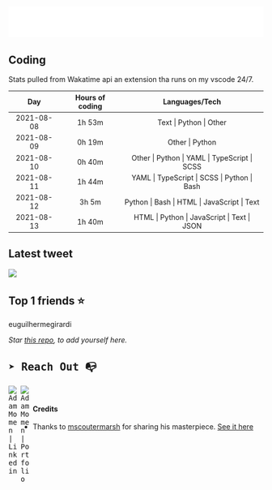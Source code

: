 
![test image size](/assets/welcome_message.gif)

## Coding
Stats pulled from Wakatime api an extension tha runs on my vscode 24/7.

|Day|Hours of coding|Languages/Tech|
|:-:|:-:|:-:|
|2021-08-08|1h 53m|Text &#124; Python &#124; Other|
|2021-08-09|0h 19m|Other &#124; Python|
|2021-08-10|0h 40m|Other &#124; Python &#124; YAML &#124; TypeScript &#124; SCSS|
|2021-08-11|1h 44m|YAML &#124; TypeScript &#124; SCSS &#124; Python &#124; Bash|
|2021-08-12|3h 5m|Python &#124; Bash &#124; HTML &#124; JavaScript &#124; Text|
|2021-08-13|1h 40m|HTML &#124; Python &#124; JavaScript &#124; Text &#124; JSON|

## Latest tweet
[<img src="<tweet-image-url>" width="400">](<tweet-url>)

## Top 1 friends ⭐️
euguilhermegirardi

*Star [this repo](https://github.com/AdamMomen/AdamMomen), to add yourself here.*


<samp>

## ➤ Reach Out :mailbox_with_no_mail:

>
  <a href="https://www.linkedin.com/in/adam-momen-99596275/">
     <img align="left" alt="Adam Momen | Linkedin" width="24px" src="./assets/Linkedin.svg" />
   </a>

   <a href="https://adammomen.com/">
     <img align="left" alt="Adam Momen | Portfolio" width="24px" src="./assets/web.svg" />
   </a>

</samp>

<br>

#### Credits
* Thanks to [mscoutermarsh](https://github.com/mscoutermarsh) for sharing his masterpiece. [See it here](https://github.com/mscoutermarsh/mscoutermarsh)